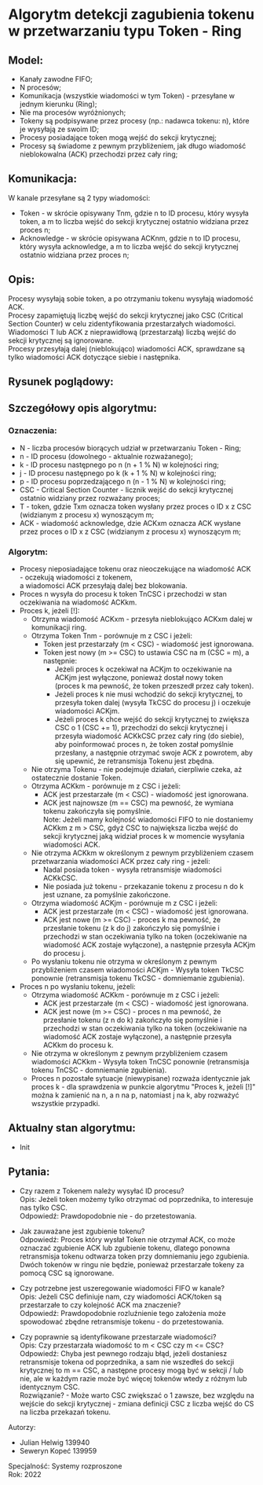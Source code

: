 # Algorytm detekcji zagubienia tokenu w przetwarzaniu typu Token - Ring 

## Model:
- Kanały zawodne FIFO;
- N procesów;
- Komunikacja (wszystkie wiadomości w tym Token) - przesyłane w jednym kierunku (Ring);
- Nie ma procesów wyróżnionych;
- Tokeny są podpisywane przez procesy (np.: nadawca tokenu: n), które je wysyłają ze swoim ID;
- Procesy posiadające token mogą wejść do sekcji krytycznej;
- Procesy są świadome z pewnym przybliżeniem, jak długo wiadomość nieblokowalna (ACK) przechodzi przez cały ring;

## Komunikacja:
W kanale przesyłane są 2 typy wiadomości:
- Token - w skrócie opisywany Tnm, gdzie n to ID procesu, który wysyła token, a m to liczba wejść do sekcji krytycznej ostatnio widziana przez proces n;
- Acknowledge - w skrócie opisywana ACKnm, gdzie n to ID procesu, który wysyła acknowledge, a m to liczba wejść do sekcji krytycznej ostatnio widziana przez proces n;

## Opis:
Procesy wysyłają sobie token, a po otrzymaniu tokenu wysyłają wiadomość ACK.  
Procesy zapamiętują liczbę wejść do sekcji krytycznej jako CSC (Critical Section Counter) w celu zidentyfikowania przestarzałych wiadomości.  
Wiadomości T lub ACK z nieprawidłową (przestarzałą) liczbą wejść do sekcji krytycznej są ignorowane.  
Procesy przesyłają dalej (nieblokująco) wiadomości ACK, sprawdzane są tylko wiadomości ACK dotyczące siebie i następnika.  

## Rysunek poglądowy:


## Szczegółowy opis algorytmu:
### Oznaczenia:
- N - liczba procesów biorących udział w przetwarzaniu Token - Ring;
- n - ID procesu (dowolnego - aktualnie rozważanego);
- k - ID procesu następnego po n (n + 1 % N) w kolejności ring;
- j - ID procesu następnego po k (k + 1 % N) w kolejności ring;
- p - ID procesu poprzedzającego n (n - 1 % N) w kolejności ring;
- CSC - Critical Section Counter - licznik wejść do sekcji krytycznej ostatnio widziany przez rozważany proces;
- T - token, gdzie Txm oznacza token wysłany przez proces o ID x z CSC (widzianym z procesu x) wynoszącym m;
- ACK - wiadomość acknowledge, dzie ACKxm oznacza ACK wysłane przez proces o ID x z CSC (widzianym z procesu x) wynoszącym m;


### Algorytm:
- Procesy nieposiadające tokenu oraz nieoczekujące na wiadomość ACK - oczekują wiadomości z tokenem,  
a wiadomości ACK przesyłają dalej bez blokowania.
- Proces n wysyła do procesu k token TnCSC i przechodzi w stan oczekiwania na wiadomość ACKkm.
- Proces k, jeżeli [!]:
    - Otrzyma wiadomość ACKxm - przesyła nieblokująco ACKxm dalej w komunikacji ring.
    - Otrzyma Token Tnm - porównuje m z CSC i jeżeli:
        - Token jest przestarzały (m < CSC) - wiadomość jest ignorowana.
        - Token jest nowy (m >= CSC) to ustawia CSC na m (CSC = m), a następnie:
            - Jeżeli proces k oczekiwał na ACKjm to oczekiwanie na ACKjm jest wyłączone, ponieważ dostał nowy token  
            (proces k ma pewność, że token przeszedł przez cały token).
            - Jeżeli proces k nie musi wchodzić do sekcji krytycznej, to przesyła token dalej (wysyła TkCSC do procesu j) i oczekuje wiadomości ACKjm.
            - Jeżeli proces k chce wejść do sekcji krytycznej to zwiększa CSC o 1 (CSC += 1), przechodzi do sekcji krytycznej i przesyła wiadomość ACKkCSC przez cały ring (do siebie), 
            aby poinformować proces n, że token został pomyślnie przesłany, a następnie otrzymać swoje ACK z powrotem, aby się upewnić, że retransmisja Tokenu jest zbędna.
    - Nie otrzyma Tokenu - nie podejmuje działań, cierpliwie czeka, aż ostatecznie dostanie Token.
    - Otrzyma ACKkm - porównuje m z CSC i jeżeli:
        - ACK jest przestarzałe (m < CSC) - wiadomość jest ignorowana.
        - ACK jest najnowsze (m == CSC) ma pewność, że wymiana tokenu zakończyła się pomyślnie.  
        Note: Jeżeli mamy kolejność wiadomości FIFO to nie dostaniemy ACKkm z m > CSC, gdyż CSC to największa liczba wejść do sekcji krytycznej jaką widział proces k w momencie wysyłania wiadomości ACK.
    - Nie otrzyma ACKkm w określonym z pewnym przybliżeniem czasem przetwarzania wiadomości ACK przez cały ring - jeżeli:
        - Nadal posiada token - wysyła retransmisje wiadomości ACKkCSC.
        - Nie posiada już tokenu - przekazanie tokenu z procesu n do k jest uznane, za pomyślnie zakończone.
    - Otrzyma wiadomość ACKjm - porównuje m z CSC i jeżeli:
        - ACK jest przestarzałe (m < CSC) - wiadomość jest ignorowana.
        - ACK jest nowe (m >= CSC) - proces k ma pewność, że przesłanie tokenu (z k do j) zakończyło się pomyślnie i przechodzi w stan oczekiwania tylko na token (oczekiwanie na wiadomość ACK zostaje wyłączone), a następnie przesyła ACKjm do procesu j.
    - Po wysłaniu tokenu nie otrzyma w określonym z pewnym przybliżeniem czasem wiadomości ACKjm - Wysyła token TkCSC ponownie (retransmisja tokenu TkCSC - domniemanie zgubienia).
- Proces n po wysłaniu tokenu, jeżeli:
    - Otrzyma wiadomość ACKkm - porównuje m z CSC i jeżeli:
        - ACK jest przestarzałe (m < CSC) - wiadomość jest ignorowana.
        - ACK jest nowe (m >= CSC) - proces n ma pewność, że przesłanie tokenu (z n do k) zakończyło się pomyślnie i przechodzi w stan oczekiwania tylko na token (oczekiwanie na wiadomość ACK zostaje wyłączone), a następnie przesyła ACKkm do procesu k.
    - Nie otrzyma w określonym z pewnym przybliżeniem czasem wiadomości ACKkm - Wysyła token TnCSC ponownie (retransmisja tokenu TnCSC - domniemanie zgubienia).
    - Proces n pozostałe sytuacje (niewypisane) rozważa identycznie jak proces k - dla sprawdzenia w punkcie algorytmu "Proces k, jeżeli [!]" można k zamienić na n, a n na p, natomiast j na k, aby rozważyć wszystkie przypadki.

    
## Aktualny stan algorytmu:
- Init 
## Pytania:
- Czy razem z Tokenem należy wysyłać ID procesu?  
Opis: Jeżeli token możemy tylko otrzymać od poprzednika, to interesuje nas tylko CSC.  
Odpowiedź: Prawdopodobnie nie - do przetestowania.

- Jak zauważane jest zgubienie tokenu?  
Odpowiedź: Proces który wysłał Token nie otrzymał ACK, co może oznaczać zgubienie ACK lub zgubienie tokenu, dlatego ponowna retransmisja tokenu odtwarza token przy domniemaniu jego zgubienia. Dwóch tokenów w ringu nie będzie, ponieważ przestarzałe tokeny za pomocą CSC są ignorowane. 

- Czy potrzebne jest uszeregowanie wiadomości FIFO w kanale?  
Opis: Jeżeli CSC definiuje nam, czy wiadomości ACK/token są przestarzałe to czy kolejność ACK ma znaczenie?  
Odpowiedź: Prawdopodobnie rozluźnienie tego założenia może spowodować zbędne retransmisje tokenu - do przetestowania.

- Czy poprawnie są identyfikowane przestarzałe wiadomości?  
Opis: Czy przestarzała wiadomość to m < CSC czy m <= CSC?  
Odpowiedź: Chyba jest pewnego rodzaju błąd, jeżeli dostaniesz retransmisje tokena od poprzednika, a sam nie wszedłeś do sekcji krytycznej to m == CSC, a następne procesy mogą być w sekcji / lub nie, ale w każdym razie może być więcej tokenów wtedy z różnym lub identycznym CSC.  
Rozwiązanie? - Może warto CSC zwiększać o 1 zawsze, bez względu na wejście do sekcji krytycznej - zmiana definicji CSC z liczba wejść do CS na liczba przekazań tokenu.

Autorzy:
- Julian Helwig 139940
- Seweryn Kopeć 139959

Specjalność: Systemy rozproszone  
Rok: 2022

